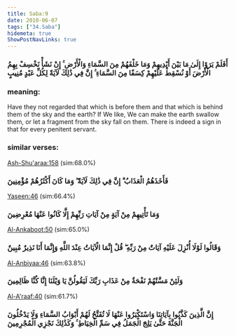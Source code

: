 ```yaml
---
title: Saba:9
date: 2010-06-07
tags: ["34.Saba"]
hidemeta: true 
ShowPostNavLinks: true 
---
```

### أَفَلَمْ يَرَوْا إِلَىٰ مَا بَيْنَ أَيْدِيهِمْ وَمَا خَلْفَهُمْ مِنَ السَّمَاءِ وَالْأَرْضِ ۚ إِنْ نَشَأْ نَخْسِفْ بِهِمُ الْأَرْضَ أَوْ نُسْقِطْ عَلَيْهِمْ كِسَفًا مِنَ السَّمَاءِ ۚ إِنَّ فِي ذَٰلِكَ لَآيَةً لِكُلِّ عَبْدٍ مُنِيبٍ
### meaning: 
Have they not regarded that which is before them and that which is behind them of the sky and the earth? If We like, We can make the earth swallow them, or let a fragment from the sky fall on them. There is indeed a sign in that for every penitent servant.
### similar verses: 

[Ash-Shu'araa:158](/26/158) (sim:68.0%)

### فَأَخَذَهُمُ الْعَذَابُ ۗ إِنَّ فِي ذَٰلِكَ لَآيَةً ۖ وَمَا كَانَ أَكْثَرُهُمْ مُؤْمِنِينَ

[Yaseen:46](/36/46) (sim:66.4%)

### وَمَا تَأْتِيهِمْ مِنْ آيَةٍ مِنْ آيَاتِ رَبِّهِمْ إِلَّا كَانُوا عَنْهَا مُعْرِضِينَ

[Al-Ankaboot:50](/29/50) (sim:65.0%)

### وَقَالُوا لَوْلَا أُنْزِلَ عَلَيْهِ آيَاتٌ مِنْ رَبِّهِ ۖ قُلْ إِنَّمَا الْآيَاتُ عِنْدَ اللَّهِ وَإِنَّمَا أَنَا نَذِيرٌ مُبِينٌ

[Al-Anbiyaa:46](/21/46) (sim:63.8%)

### وَلَئِنْ مَسَّتْهُمْ نَفْحَةٌ مِنْ عَذَابِ رَبِّكَ لَيَقُولُنَّ يَا وَيْلَنَا إِنَّا كُنَّا ظَالِمِينَ

[Al-A'raaf:40](/7/40) (sim:61.7%)

### إِنَّ الَّذِينَ كَذَّبُوا بِآيَاتِنَا وَاسْتَكْبَرُوا عَنْهَا لَا تُفَتَّحُ لَهُمْ أَبْوَابُ السَّمَاءِ وَلَا يَدْخُلُونَ الْجَنَّةَ حَتَّىٰ يَلِجَ الْجَمَلُ فِي سَمِّ الْخِيَاطِ ۚ وَكَذَٰلِكَ نَجْزِي الْمُجْرِمِينَ

